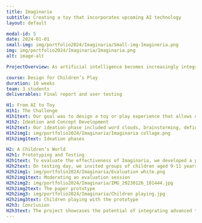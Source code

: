 ```yaml
---
title: Imaginaria
subtitle: Creating a toy that incorporates upcoming AI technology
layout: default

modal-id: 5
date: 2024-01-01
small-img: img/portfolio2024/Imaginaria/Small-img-Imagineria.png
img: img/portfolio2024/Imaginaria/Imaginaria.png
alt: image-alt

ProjectOverview: As artificial intelligence becomes increasingly integral to our lives, its influence is expected to extend to the way our children play and learn. Parents are eager to introduce their children to AI early on, ensuring they grow up familiar with this powerful technology. However, this introduction must be safe, playful, and engaging. In the "Design for Children’s Play" course, we were tasked with creating a toy that incorporates AI technology in a way that encourages creativity and storytelling for children aged 8 and above.

course: Design for Children’s Play
duration: 10 weeks
team: 3 students
deliverables: Final report and user testing

H1: From AI to Toy
H1h1: The Challenge
H1h1text: Our goal was to design a toy or play experience that allows children to create or act out stories with a tangible embodiment they can touch and feel. The challenge was to seamlessly integrate AI technology into a toy that is not only educational but also captivating and fun for children.
H1h2: Ideation and Concept Development
H1h2text: Our ideation phase included word clouds, brainstorming, defining problem statements, developing extreme characters, and exploring various concepts. Through this creative process, we developed Imaginaria—a playmat that uses Augmented Reality (AR) and AI image generation technology to bring children's imaginative worlds to life. With Imaginaria, children can introduce objects into their stories, which the playmat then transforms into interactive, animated elements.
H1h2img1: img/portfolio2024/Imaginaria/Imaginaria collage.png
H1h2img1text: Ideation phases

H2: A Children’s World
H2h1: Prototyping and Testing
H2h1text: To evaluate the effectiveness of Imaginaria, we developed a paper prototype that simulated how the AI would generate and transform objects. This allowed us to test how well children could engage with the concept and form stories using a random assortment of objects.
H2h2text: On testing day, we invited groups of children aged 9-11 years old to interact with the prototype. To ensure smooth and accurate testing, our team members rotated roles between presenter, assistant, and documenter for each round of testing. This approach allowed us to observe how children responded to the concept and gathered valuable insights for refining Imaginaria for future iterations and risk assessment.
H2h2img1: img/portfolio2024/Imaginaria/Evaluation white.png
H2h2img1text: Moderating an evaluation session
H2h2img2: img/portfolio2024/Imaginaria/IMG_20230126_101444.jpg
H2h2img2text: The paper prototype
H2h2img3: img/portfolio2024/Imaginaria/Children playing.jpg
H2h2img3text: Children playing with the prototype
H2h3: Conclusion
H2h3text: The project showcases the potential of integrating advanced technologies like AI and Augmented Reality into children's play experiences. By creating a toy that encourages creativity and storytelling, we successfully bridged the gap between technology and imaginative play. The positive feedback from user testing highlighted the effectiveness of Imaginaria in engaging children and sparking their creativity. This project underscores my ability to design innovative, child-centered products that are not only educational but also enjoyable. It showcases my paper prototyping ability and user testing skills. 
---
```

